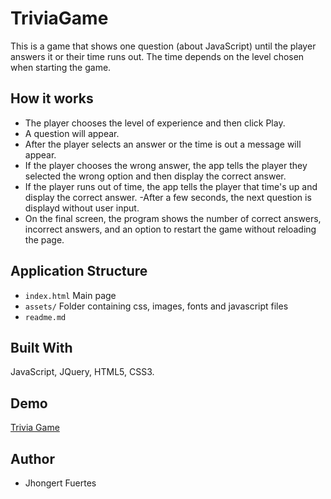 # TriviaGame
This is a game that shows one question (about JavaScript) until the player answers it or their time runs out. The time depends on the level chosen when starting the game.

## How it works
- The player chooses the level of experience and then click Play.
- A question will appear.
- After the player selects an answer or the time is out a message will appear.
- If the player chooses the wrong answer, the app tells the player they selected the wrong option and then display the correct answer.
- If the player runs out of time, the app tells the player that time's up and display the correct answer.
-After a few seconds, the next question is displayd without user input.
- On the final screen, the program shows the number of correct answers, incorrect answers, and an option to restart the game without reloading the page.

## Application Structure
- `index.html` Main page
- `assets/` Folder containing css, images, fonts and javascript files
- `readme.md`

## Built With
JavaScript, JQuery, HTML5, CSS3.

## Demo
[Trivia Game](https://jhongert.github.io/TriviaGame/)

## Author
- Jhongert Fuertes
